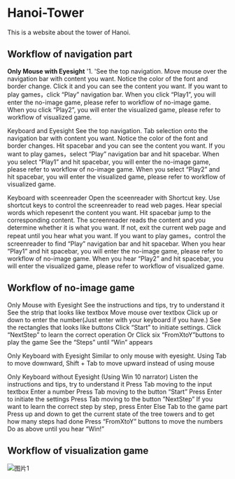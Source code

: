 # Hanoi-Tower
This is a website about the tower of Hanoi.
## **Workflow of navigation part**
**Only Mouse with Eyesight**
'1. 'See the top navigation.
Move mouse over the navigation bar with content you want.
Notice the color of the font and border change.
Click it and you can see the content you want.
If you want to play games，click “Play” navigation bar.
When you click “Play1”, you will enter the no-image game, please refer to workflow of no-image game.
When you click “Play2”, you will enter the visualized game, please refer to workflow of visualized game.

Keyboard and Eyesight
See the top navigation.
Tab selection onto the navigation bar with content you want.
Notice the color of the font and border changes.
Hit spacebar and you can see the content you want.
If you want to play games，select “Play” navigation bar and hit spacebar.
When you select “Play1” and hit spacebar, you will enter the no-image game, please refer to workflow of no-image game.
When you select “Play2” and hit spacebar, you will enter the visualized game, please refer to workflow of visualized game.

Keyboard with sceenreader
Open the sceenreader with Shortcut key.
Use shortcut keys to control the screenreader to read web pages.
Hear special words which repesenrt the content you want.
Hit spacebar jump to the corresponding content.
The screenreader reads the content and you determine whether it is what you want.
If not, exit the current web page and repeat until you hear what you want.
If you want to play games，control the screenreader to find “Play” navigation bar and hit spacebar.
When you hear “Play1” and hit spacebar, you will enter the no-image game, please refer to workflow of no-image game.
When you hear “Play2” and hit spacebar, you will enter the visualized game, please refer to workflow of visualized game.

## **Workflow of no-image game**
Only Mouse with Eyesight
See the instructions and tips, try to understand it
See the strip that looks like textbox
Move mouse over textbox
Click up or down to enter the number(Just enter with your keyboard if you have.)
See the rectangles that looks like buttons
Click “Start” to initiate settings.
Click  “NextStep” to learn the correct operation
Or Click six “FromXtoY”buttons to play the game
See the “Steps” until “Win” appears

Only Keyboard with Eyesight
Similar to only mouse with eyesight. 
Using Tab to move downward, Shift + Tab to move upward instead of using mouse

Only Keyboard without Eyesight (Using Win 10 narrator)
Listen the instructions and tips, try to understand it
Press Tab moving to the input textbox
Enter a number
Press Tab moving to the button “Start”
Press Enter to initiate the settings
Press Tab moving to the button ”NextStep”
If you want to learn the correct step by step, press Enter
Else Tab to the game part
Press up and down to get the current state of the tree towers and to get how many steps had done
Press “FromXtoY” buttons to move the numbers
Do as above until you hear “Win!”

## **Workflow of visualization game**
![图片1](https://user-images.githubusercontent.com/89292585/177950563-28c8f41c-687a-4e09-81f0-d86013b86576.png)

